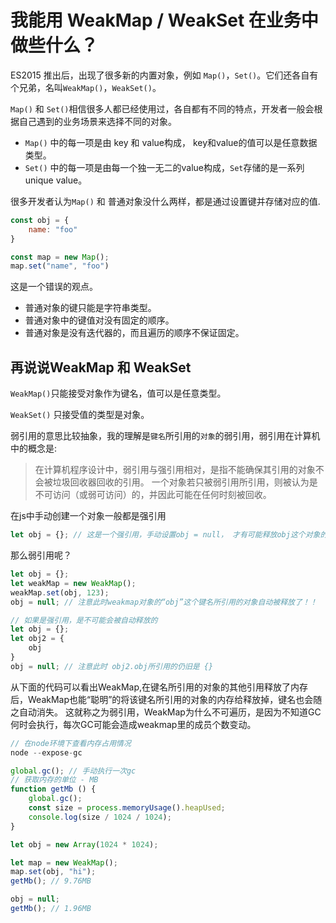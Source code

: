 # 我能用 WeakMap / WeakSet 在业务中做些什么？


ES2015 推出后，出现了很多新的内置对象，例如 `Map()`，`Set()`。它们还各自有个兄弟，名叫`WeakMap()`，`WeakSet()`。

`Map()` 和 `Set()`相信很多人都已经使用过，各自都有不同的特点，开发者一般会根据自己遇到的业务场景来选择不同的对象。

- `Map()` 中的每一项是由 key 和 value构成， key和value的值可以是任意数据类型。
- `Set()` 中的每一项是由每一个独一无二的value构成，`Set`存储的是一系列unique value。

很多开发者认为`Map()` 和 普通对象没什么两样，都是通过设置键并存储对应的值.

```js
const obj = {
    name: "foo"
}

const map = new Map();
map.set("name", "foo")
```

这是一个错误的观点。

- 普通对象的键只能是字符串类型。
- 普通对象中的键值对没有固定的顺序。
- 普通对象是没有迭代器的，而且遍历的顺序不保证固定。

## 再说说WeakMap 和 WeakSet

`WeakMap()`只能接受对象作为键名，值可以是任意类型。

`WeakSet()` 只接受值的类型是对象。

弱引用的意思比较抽象，我的理解是`键名`所引用的`对象`的弱引用，弱引用在计算机中的概念是:
> 在计算机程序设计中，弱引用与强引用相对，是指不能确保其引用的对象不会被垃圾回收器回收的引用。 一个对象若只被弱引用所引用，则被认为是不可访问（或弱可访问）的，并因此可能在任何时刻被回收。

在js中手动创建一个对象一般都是强引用

```js
let obj = {}; // 这是一个强引用，手动设置obj = null， 才有可能释放obj这个对象的内存
```
那么弱引用呢？

```js
let obj = {};
let weakMap = new WeakMap();
weakMap.set(obj, 123);
obj = null; // 注意此时weakmap对象的“obj”这个键名所引用的对象自动被释放了！！

// 如果是强引用，是不可能会被自动释放的
let obj = {};
let obj2 = {
    obj
}
obj = null; // 注意此时 obj2.obj所引用的仍旧是 {}
```
从下面的代码可以看出WeakMap,在键名所引用的对象的其他引用释放了内存后，WeakMap也能“聪明”的将该键名所引用的对象的内存给释放掉，键名也会随之自动消失。
这就称之为弱引用，WeakMap为什么不可遍历，是因为不知道GC何时会执行，每次GC可能会造成weakmap里的成员个数变动。

```js
// 在node环境下查看内存占用情况
node --expose-gc

global.gc(); // 手动执行一次gc
// 获取内存的单位 - MB
function getMb () {
    global.gc();
    const size = process.memoryUsage().heapUsed;
    console.log(size / 1024 / 1024);
}

let obj = new Array(1024 * 1024);

let map = new WeakMap();
map.set(obj, "hi");
getMb(); // 9.76MB

obj = null;
getMb(); // 1.96MB
```